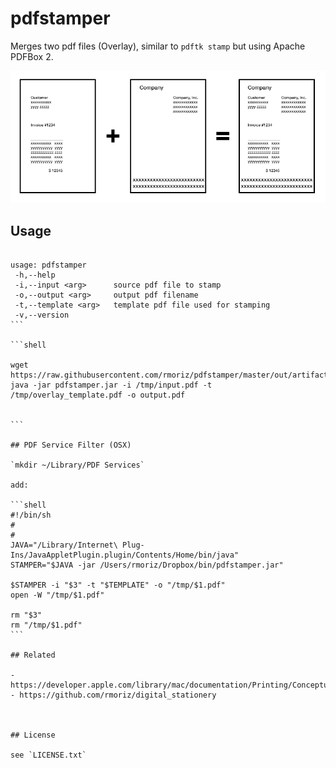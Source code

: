 # pdfstamper

Merges two pdf files (Overlay), similar to `pdftk stamp` but using Apache PDFBox 2.

<img src="https://raw.githubusercontent.com/rmoriz/pdfstamper/master/misc/example.png">


## Usage
````

usage: pdfstamper
 -h,--help
 -i,--input <arg>      source pdf file to stamp
 -o,--output <arg>     output pdf filename
 -t,--template <arg>   template pdf file used for stamping
 -v,--version
```

```shell

wget https://raw.githubusercontent.com/rmoriz/pdfstamper/master/out/artifacts/pdfstamper_jar/pdfstamper.jar
java -jar pdfstamper.jar -i /tmp/input.pdf -t /tmp/overlay_template.pdf -o output.pdf


```

## PDF Service Filter (OSX)

`mkdir ~/Library/PDF Services`

add:

```shell
#!/bin/sh
#
#
JAVA="/Library/Internet\ Plug-Ins/JavaAppletPlugin.plugin/Contents/Home/bin/java"
STAMPER="$JAVA -jar /Users/rmoriz/Dropbox/bin/pdfstamper.jar"

$STAMPER -i "$3" -t "$TEMPLATE" -o "/tmp/$1.pdf"
open -W "/tmp/$1.pdf"

rm "$3"
rm "/tmp/$1.pdf"
```

## Related 

- https://developer.apple.com/library/mac/documentation/Printing/Conceptual/PDF_Workflow/pdfwf_concepts/pdfwf_concepts.html
- https://github.com/rmoriz/digital_stationery



## License

see `LICENSE.txt`
